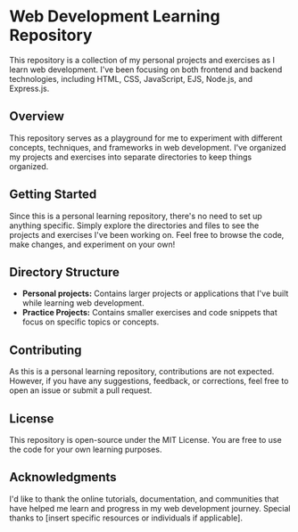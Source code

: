 # Web Development Learning Repository

This repository is a collection of my personal projects and exercises as I learn web development. I've been focusing on both frontend and backend technologies, including HTML, CSS, JavaScript, EJS, Node.js, and Express.js.

## Overview

This repository serves as a playground for me to experiment with different concepts, techniques, and frameworks in web development. I've organized my projects and exercises into separate directories to keep things organized.

## Getting Started

Since this is a personal learning repository, there's no need to set up anything specific. Simply explore the directories and files to see the projects and exercises I've been working on. Feel free to browse the code, make changes, and experiment on your own!

## Directory Structure

- **Personal projects:** Contains larger projects or applications that I've built while learning web development.
- **Practice Projects:** Contains smaller exercises and code snippets that focus on specific topics or concepts.

## Contributing

As this is a personal learning repository, contributions are not expected. However, if you have any suggestions, feedback, or corrections, feel free to open an issue or submit a pull request.

## License

This repository is open-source under the MIT License. You are free to use the code for your own learning purposes.

## Acknowledgments

I'd like to thank the online tutorials, documentation, and communities that have helped me learn and progress in my web development journey. Special thanks to [insert specific resources or individuals if applicable].


